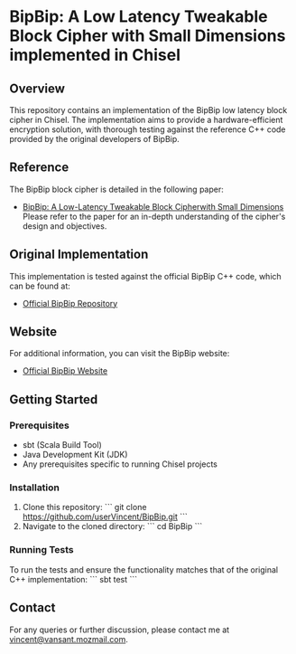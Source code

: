 
# BipBip: A Low Latency Tweakable Block Cipher with Small Dimensions implemented in Chisel

## Overview
This repository contains an implementation of the BipBip low latency block cipher in Chisel. The implementation aims to provide a hardware-efficient encryption solution, with thorough testing against the reference C++ code provided by the original developers of BipBip.

## Reference
The BipBip block cipher is detailed in the following paper:
- [BipBip: A Low-Latency Tweakable Block Cipherwith Small Dimensions](https://doi.org/10.46586/tches.v2023.i1.326-368)
Please refer to the paper for an in-depth understanding of the cipher's design and objectives.

## Original Implementation
This implementation is tested against the official BipBip C++ code, which can be found at:
- [Official BipBip Repository](https://gitlab.science.ru.nl/shahramr/bipbip_tweakable_block_cipher)

## Website
For additional information, you can visit the BipBip website:
- [Official BipBip Website](https://cs.ru.nl/~joan/bipbip.html)

## Getting Started

### Prerequisites
- sbt (Scala Build Tool)
- Java Development Kit (JDK)
- Any prerequisites specific to running Chisel projects

### Installation
1. Clone this repository:
   \```
   git clone https://github.com/userVincent/BipBip.git
   \```
2. Navigate to the cloned directory:
   \```
   cd BipBip
   \```

### Running Tests
To run the tests and ensure the functionality matches that of the original C++ implementation:
\```
sbt test
\```

## Contact
For any queries or further discussion, please contact me at vincent@vansant.mozmail.com.
